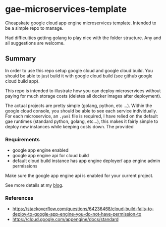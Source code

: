 # gae-microservices-template
Cheapskate google cloud app engine microservices template. Intended to be a simple repo to manage.


Had difficulties getting golang to play nice with the folder structure. Any and all suggestions are welcome.

## Summary

In order to use this repo setup google cloud and google cloud build. You should be able to just build it with google cloud build (see github google cloud build app).

This repo is intended to illustrate how you can deploy microservices without paying for much storage costs (deletes all docker images after deployment).

The actual projects are pretty simple (golang, python, etc ...). Within the google cloud console, you should be able to see each service individually. For each microservice, an `.yaml` file is required, I have relied on the default gae runtimes (standard python, golang, etc...), this makes it fairly simple to deploy new instances while keeping costs down. The provided 

### Requirements

* google app engine enabled
* google app engine api for cloud build
* default cloud build instance has app engine deployer/ app engine admin permissions

Make sure the google app engine api is enabled for your current project.

See more details at my [blog](https://friendlyuser.github.io).


### References

* https://stackoverflow.com/questions/64236468/cloud-build-fails-to-deploy-to-google-app-engine-you-do-not-have-permission-to
* https://cloud.google.com/appengine/docs/standard
